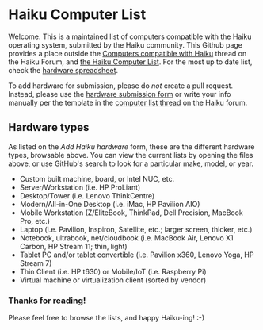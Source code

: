 # Haiku Computer List

Welcome. This is a maintained list of computers compatible with the Haiku operating system, submitted by the Haiku community.
This Github page provides a place outside the [Computers compatible with Haiku](https://discuss.haiku-os.org/t/computers-compatible-with-haiku-v2/7640)
thread on the Haiku Forum, and [the Haiku Computer List](https://sites.google.com/view/hardware-list-for-haiku/). For the most up to date list, check the [hardware spreadsheet](https://docs.google.com/spreadsheets/d/1Y69OVF8DHFpma_-DiOH73BPrf-_MVH_DZxJ0pg96z0I/edit?usp=sharing).

To add hardware for submission, please do *not* create a pull request. Instead, please use the [hardware submission form](https://docs.google.com/forms/d/e/1FAIpQLSej-aVdqGJFsPvlueVnC1IucMnmYqAFK5fN55RK3R6jDXevWQ/viewform?usp=sf_link)
or write your info manually per the template in the [computer list thread](https://discuss.haiku-os.org/t/computers-compatible-with-haiku-v2/7640) on the Haiku forum.

## Hardware types

As listed on the *Add Haiku hardware* form, these are the different hardware types, browsable above. You can view the current lists
by opening the files above, or use GitHub's search to look for a particular make, model, or year.

* Custom built machine, board, or Intel NUC, etc.
* Server/Workstation (i.e. HP ProLiant)
* Desktop/Tower (i.e. Lenovo ThinkCentre)
* Modern/All-in-One Desktop (i.e. iMac, HP Pavilion AIO)
* Mobile Workstation (Z/EliteBook, ThinkPad, Dell Precision, MacBook Pro, etc.)
* Laptop (i.e. Pavilion, Inspiron, Satellite, etc.; larger screen, thicker, etc.)
* Notebook, ultrabook, net/cloudbook (i.e. MacBook Air, Lenovo X1 Carbon, HP Stream 11; thin, light)
* Tablet PC and/or tablet convertible (i.e. Pavilion x360, Lenovo Yoga, HP Stream 7)
* Thin Client (i.e. HP t630) or Mobile/IoT (i.e. Raspberry Pi)
* Virtual machine or virtualization client (sorted by vendor)

### Thanks for reading!

Please feel free to browse the lists, and happy Haiku-ing! :-)
